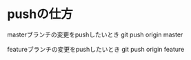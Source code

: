 # pushの仕方

masterブランチの変更をpushしたいとき
git push origin master

featureブランチの変更をpushしたいとき
git push origin feature
